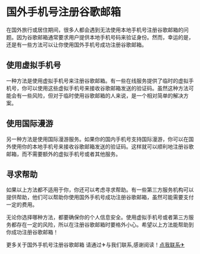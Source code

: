# 国外手机号注册谷歌邮箱

在国外旅行或居住期间，很多人都会遇到无法使用本地手机号注册谷歌邮箱的问题。因为谷歌邮箱通常要求用户提供本地手机号码来验证身份。然而，幸运的是，还是有一些方法可以让你使用国外手机号成功注册谷歌邮箱。

## 使用虚拟手机号

一种方法是使用虚拟手机号来注册谷歌邮箱。有一些在线服务提供了临时的虚拟手机号，你可以使用这些虚拟手机号来接收谷歌邮箱发送的验证码。虽然这种方法可能会有一些风险，但对于临时使用谷歌邮箱的人来说，是一个相对简单的解决方案。

## 使用国际漫游

另一种方法是使用国际漫游服务。如果你的国内手机号支持国际漫游，你可以在国外使用你的本地手机号来接收谷歌邮箱发送的验证码。这样就可以顺利地注册谷歌邮箱，而不需要额外的虚拟手机号或者其他服务。

## 寻求帮助

如果以上方法都不适用于你，你还可以考虑寻求帮助。有一些第三方服务机构可以提供帮助，他们可以帮助你使用国外手机号成功注册谷歌邮箱，虽然可能需要支付一定的费用。

无论你选择哪种方法，都要确保你的个人信息安全。使用虚拟手机号或者第三方服务都存在一定的风险，所以在注册谷歌邮箱时要格外小心。希望以上方法能帮助到你成功注册谷歌邮箱！

更多关于国外手机号注册谷歌邮箱 请通过✈与我们联系,感谢阅读！[点我联系✈](https://mail.G208.com)